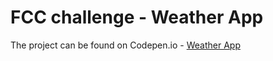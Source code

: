 # FCC challenge - Weather App

The project can be found on Codepen.io - <a href="https://codepen.io/HighFlyer/full/JNGreN/">Weather App</a>

